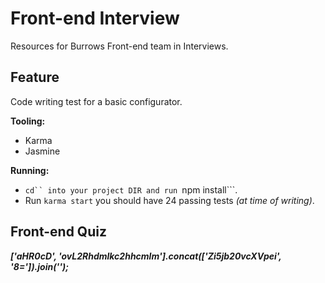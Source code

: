 # Front-end Interview
Resources for Burrows Front-end team in Interviews.

## Feature
Code writing test for a basic configurator.  

**Tooling:**  
* Karma
* Jasmine  

**Running:**  
* ```cd`` into your project DIR and run ```npm install```.
* Run ```karma start``` you should have 24 passing tests *(at time of writing)*.

## Front-end Quiz
***['aHR0cD', 'ovL2Rhdmlkc2hhcmlm'].concat(['Zi5jb20vcXVpei', '8=']).join('');***
